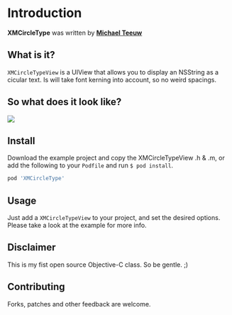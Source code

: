 # Introduction

**XMCircleType** was written by **[Michael Teeuw](https://twitter.com/michmich)**

## What is it?

`XMCircleTypeView` is a UIView that allows you to display an NSString as a cicular text. Is will take font kerning into account, so no weird spacings.

## So what does it look like?

![](https://raw.github.com/michmich/XMCircleType/master/Screenshots/example.png)
<!-- Remote -->
<!-- ![](Screenshots/example.png) -->
<!-- Local -->

## Install

Download the example project and copy the XMCircleTypeView .h & .m, 
or add the following to your `Podfile` and run `$ pod install`.

``` ruby
pod 'XMCircleType'
```

## Usage

Just add a `XMCircleTypeView` to your project, and set the desired options.
Please take a look at the example for more info.

## Disclaimer

This is my fist open source Objective-C class. So be gentle. ;)

## Contributing

Forks, patches and other feedback are welcome.
